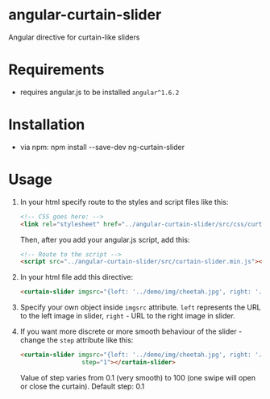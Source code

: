 # angular-curtain-slider
Angular directive for curtain-like sliders

# Requirements 

* requires angular.js to be installed `angular^1.6.2`

# Installation

* via npm: npm install --save-dev ng-curtain-slider

# Usage

1. In your html specify route to the styles and script files like this:
   
   ```HTML
   <!-- CSS goes here: -->
   <link rel="stylesheet" href="../angular-curtain-slider/src/css/curtain-slider.min.css">   
   ```
   Then, after you add your angular.js script, add this:
   ```HTML
   <!-- Route to the script -->
   <script src="../angular-curtain-slider/src/curtain-slider.min.js"></script>
    ```

2. In your html file add this directive:

   ```HTML
   <curtain-slider imgsrc="{left: '../demo/img/cheetah.jpg', right: '../demo/img/tree.jpg'}"></curtain-slider>
   ```
  
3. Specify your own object inside `imgsrc` attribute. `left` represents the URL to the left image in slider, `right` - URL to the right  image in slider.

4. If you want more discrete or more smooth behaviour of the slider - change the `step` attribute like this:

   ```HTML
   <curtain-slider imgsrc="{left: '../demo/img/cheetah.jpg', right: '../demo/img/tree.jpg'}" 
                    step="1"></curtain-slider>
   ```
   Value of step varies from 0.1 (very smooth) to 100 (one swipe will open or close the curtain). Default step: 0.1
